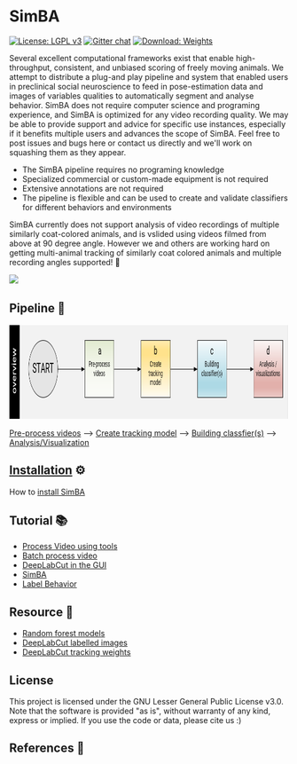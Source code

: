 # SimBA
[![License: LGPL v3](https://img.shields.io/badge/License-LGPL%20v3-pink.svg)](https://www.gnu.org/licenses/lgpl-3.0)
[![Gitter chat](https://badges.gitter.im/USER/REPO.png)](https://gitter.im/SimBA-Resource/community)
[![Download: Weights](https://img.shields.io/badge/Download-Weights-orange.svg)](https://osf.io/5t4y9/)


Several excellent computational frameworks exist that enable high-throughput, consistent, and unbiased scoring of freely moving animals. We attempt to distribute a plug-and play pipeline and system that enabled users in preclinical social neuroscience to feed in pose-estimation data and images of variables qualities to automatically segment and analyse behavior. SimBA does not require computer science and programing experience, and SimBA is optimized for any video recording quality. We may be able to provide support and advice for specific use instances, especially if it benefits multiple users and advances the scope of SimBA. Feel free to post issues and bugs here or contact us directly and we'll work on squashing them as they appear.

- The SimBA pipeline requires no programing knowledge 
- Specialized commercial or custom-made equipment is not required
- Extensive annotations are not required
- The pipeline is flexible and can be used to create and validate classifiers for different behaviors and environments 

SimBA currently does not support analysis of video recordings of multiple similarly coat-colored animals, and is vslided using videos filmed from above at 90 degree angle. However we and others are working hard on getting multi-animal tracking of similarly coat colored animals and multiple recording angles supported! :muscle: 

![](https://github.com/sgoldenlab/tkinter_test/blob/master/images/4videos.gif)

## Pipeline 👷

<img src="/images/overallflow.PNG" width="989" height="169" />

[Pre-process videos](docs/tutorial_process_videos.md) --> [Create tracking model](docs/Tutorial_DLC.md) --> [Building classfier(s)](docs/tutorial.md) --> [Analysis/Visualization](https://github.com/sgoldenlab/simba/blob/master/docs/tutorial.md#step-9-analyze-machine-results)

## [Installation](docs/Installation.md) ⚙️

How to [install SimBA](docs/installation.md)

## Tutorial 📚

- [Process Video using tools](docs/Tutorial_tools.md)
- [Batch process video](docs/tutorial_process_videos.md)
- [DeepLabCut in the GUI](docs/Tutorial_DLC.md)
- [SimBA](docs/tutorial.md)
- [Label Behavior](docs/labelling_aggression_tutorial.md)

## Resource 💾
- [Random forest models](https://osf.io/d69jt/)
- [DeepLabCut labelled images](https://osf.io/uhjzf/)
- [DeepLabCut tracking weights](https://osf.io/5t4y9/)

## License
This project is licensed under the GNU Lesser General Public License v3.0. Note that the software is provided "as is", without warranty of any kind, express or implied. If you use the code or data, please cite us :)

## References 📜


